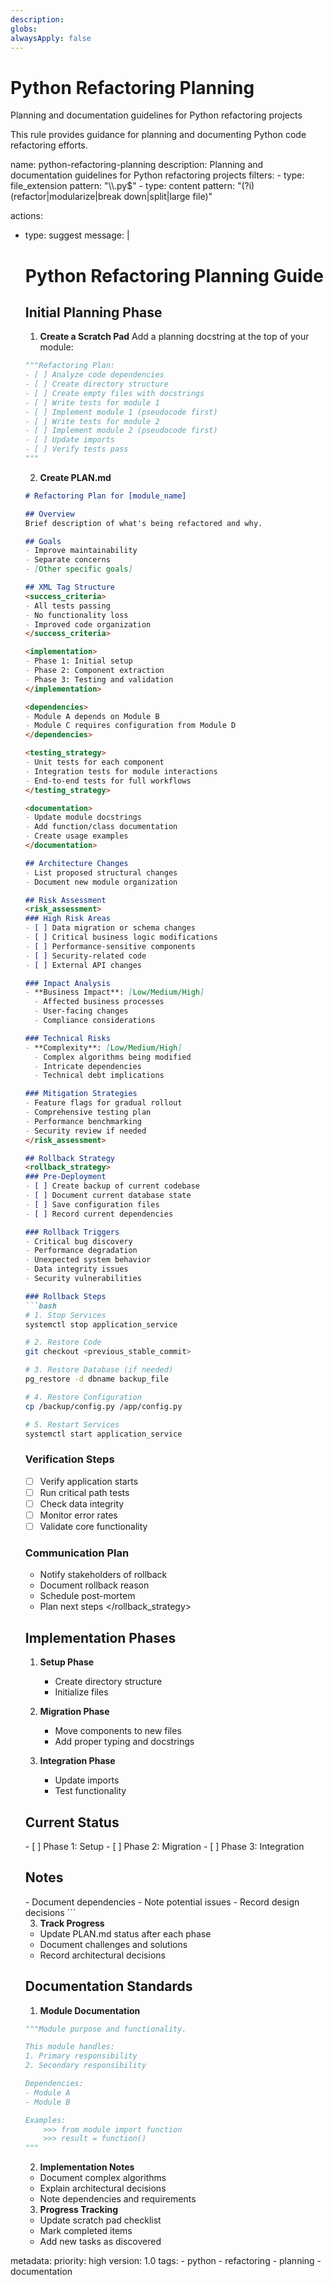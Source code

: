 ```yaml
---
description:
globs:
alwaysApply: false
---
```


# Python Refactoring Planning

Planning and documentation guidelines for Python refactoring projects

This rule provides guidance for planning and documenting Python code refactoring efforts.

<rule>
name: python-refactoring-planning
description: Planning and documentation guidelines for Python refactoring projects
filters:
  - type: file_extension
    pattern: "\\.py$"
  - type: content
    pattern: "(?i)(refactor|modularize|break down|split|large file)"

actions:
  - type: suggest
    message: |
      # Python Refactoring Planning Guide

      ## Initial Planning Phase

      1. **Create a Scratch Pad**
      Add a planning docstring at the top of your module:
      ```python
      """Refactoring Plan:
      - [ ] Analyze code dependencies
      - [ ] Create directory structure
      - [ ] Create empty files with docstrings
      - [ ] Write tests for module 1
      - [ ] Implement module 1 (pseudocode first)
      - [ ] Write tests for module 2
      - [ ] Implement module 2 (pseudocode first)
      - [ ] Update imports
      - [ ] Verify tests pass
      """
      ```

      2. **Create PLAN.md**
      ```markdown
      # Refactoring Plan for [module_name]

      ## Overview
      Brief description of what's being refactored and why.

      ## Goals
      - Improve maintainability
      - Separate concerns
      - [Other specific goals]

      ## XML Tag Structure
      <success_criteria>
      - All tests passing
      - No functionality loss
      - Improved code organization
      </success_criteria>

      <implementation>
      - Phase 1: Initial setup
      - Phase 2: Component extraction
      - Phase 3: Testing and validation
      </implementation>

      <dependencies>
      - Module A depends on Module B
      - Module C requires configuration from Module D
      </dependencies>

      <testing_strategy>
      - Unit tests for each component
      - Integration tests for module interactions
      - End-to-end tests for full workflows
      </testing_strategy>

      <documentation>
      - Update module docstrings
      - Add function/class documentation
      - Create usage examples
      </documentation>

      ## Architecture Changes
      - List proposed structural changes
      - Document new module organization

      ## Risk Assessment
      <risk_assessment>
      ### High Risk Areas
      - [ ] Data migration or schema changes
      - [ ] Critical business logic modifications
      - [ ] Performance-sensitive components
      - [ ] Security-related code
      - [ ] External API changes

      ### Impact Analysis
      - **Business Impact**: [Low/Medium/High]
        - Affected business processes
        - User-facing changes
        - Compliance considerations

      ### Technical Risks
      - **Complexity**: [Low/Medium/High]
        - Complex algorithms being modified
        - Intricate dependencies
        - Technical debt implications

      ### Mitigation Strategies
      - Feature flags for gradual rollout
      - Comprehensive testing plan
      - Performance benchmarking
      - Security review if needed
      </risk_assessment>

      ## Rollback Strategy
      <rollback_strategy>
      ### Pre-Deployment
      - [ ] Create backup of current codebase
      - [ ] Document current database state
      - [ ] Save configuration files
      - [ ] Record current dependencies

      ### Rollback Triggers
      - Critical bug discovery
      - Performance degradation
      - Unexpected system behavior
      - Data integrity issues
      - Security vulnerabilities

      ### Rollback Steps
      ```bash
      # 1. Stop Services
      systemctl stop application_service

      # 2. Restore Code
      git checkout <previous_stable_commit>

      # 3. Restore Database (if needed)
      pg_restore -d dbname backup_file

      # 4. Restore Configuration
      cp /backup/config.py /app/config.py

      # 5. Restart Services
      systemctl start application_service
      ```

      ### Verification Steps
      - [ ] Verify application starts
      - [ ] Run critical path tests
      - [ ] Check data integrity
      - [ ] Monitor error rates
      - [ ] Validate core functionality

      ### Communication Plan
      - Notify stakeholders of rollback
      - Document rollback reason
      - Schedule post-mortem
      - Plan next steps
      </rollback_strategy>

      ## Implementation Phases
      1. **Setup Phase**
         - Create directory structure
         - Initialize files

      2. **Migration Phase**
         - Move components to new files
         - Add proper typing and docstrings

      3. **Integration Phase**
         - Update imports
         - Test functionality

      ## Current Status
      <status>
      - [ ] Phase 1: Setup
      - [ ] Phase 2: Migration
      - [ ] Phase 3: Integration
      </status>

      ## Notes
      <notes>
      - Document dependencies
      - Note potential issues
      - Record design decisions
      </notes>
      ```

      3. **Track Progress**
      - Update PLAN.md status after each phase
      - Document challenges and solutions
      - Record architectural decisions

      ## Documentation Standards

      1. **Module Documentation**
      ```python
      """Module purpose and functionality.

      This module handles:
      1. Primary responsibility
      2. Secondary responsibility

      Dependencies:
      - Module A
      - Module B

      Examples:
          >>> from module import function
          >>> result = function()
      """
      ```

      2. **Implementation Notes**
      - Document complex algorithms
      - Explain architectural decisions
      - Note dependencies and requirements

      3. **Progress Tracking**
      - Update scratch pad checklist
      - Mark completed items
      - Add new tasks as discovered

metadata:
  priority: high
  version: 1.0
  tags:
    - python
    - refactoring
    - planning
    - documentation
